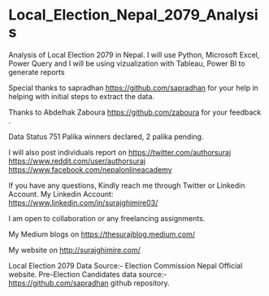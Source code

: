 # Local_Election_Nepal_2079_Analysis
Analysis of Local Election 2079 in Nepal. I will use Python, Microsoft Excel, Power Query and I will be using vizualization with Tableau, Power BI to generate reports

Special thanks to sapradhan https://github.com/sapradhan for your  help in helping with initial steps to extract the data.

Thanks to Abdelhak Zaboura https://github.com/zaboura for your feedback .

Data Status
751 Palika winners declared, 2 palika pending. 

I will also post individuals report on 
https://twitter.com/authorsuraj
https://www.reddit.com/user/authorsuraj
https://www.facebook.com/nepalonlineacademy

If you have any questions, Kindly reach me through Twitter or Linkedin Account. 
My Linkedin Account:
https://www.linkedin.com/in/surajghimire03/

I am open to collaboration or any freelancing assignments. 

My Medium blogs on 
https://thesurajblog.medium.com/

My website on
http://surajghimire.com/


Local Election 2079 Data Source:- Election Commission Nepal Official website. 
Pre-Election Candidates data source:- https://github.com/sapradhan github repository.
